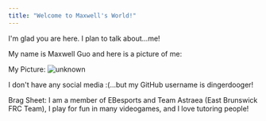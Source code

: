 ```yaml
---
title: "Welcome to Maxwell's World!"
---
```


I'm glad you are here. I plan to talk about...me!

My name is Maxwell Guo and here is a picture of me: 



My Picture: ![unknown](https://parents.ebnet.org/genesis/sis/photos?type=student&studentID=100786)

I don't have any social media :(...but my GitHub username is dingerdooger!

Brag Sheet: I am a member of EBesports and Team Astraea (East Brunswick FRC Team), I play for fun in many videogames, and I love tutoring people!
